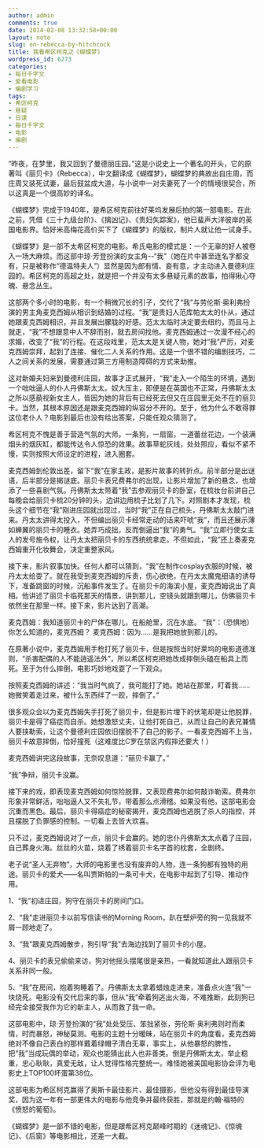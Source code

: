 ```yaml
---
author: admin
comments: true
date: 2014-02-08 13:32:58+00:00
layout: note
slug: on-rebecca-by-hitchcock
title: 我看希区柯克之《蝴蝶梦》
wordpress_id: 6273
categories:
- 每日千字文
- 爱看电影
- 编剧学习
tags:
- 希区柯克
- 悬疑
- 日课
- 每日千字文
- 电影
- 编剧
---
```


“昨夜，在梦里，我又回到了曼德丽庄园。”这是小说史上一个著名的开头，它的原著叫《丽贝卡》（Rebecca），中文翻译成《蝴蝶梦》，蝴蝶梦的典故出自庄周，而庄周又装死试妻，最后鼓盆成大道，与小说中一对夫妻死了一个的情境很契合，所以这真是一个很高妙的译名。

《蝴蝶梦》完成于1940年，是希区柯克前往好莱坞发展后拍的第一部电影。在此之前，凭借《三十九级台阶》、《擒凶记》、《贵妇失踪案》，他已蜚声大洋彼岸的英国电影界。恰好米高梅花高价买下了《蝴蝶梦》的版权，制片人就让他一试身手。

《蝴蝶梦》是一部不太希区柯克的电影。希氏电影的模式是：一个无辜的好人被卷入一场大麻烦。而这部中琼·芳登扮演的女主角--“我”（她在片中甚至连名字都没有，只是被称作“德温特夫人”）显然是因为郎有情、妾有意，才主动进入曼德利庄园的。希区柯克的高超之处，就是把一个并没有太多悬疑元素的故事，拍得揪心夺魄、悬念丛生。

这部两个多小时的电影，有一个稍微冗长的引子，交代了“我”与劳伦斯·奥利弗扮演的男主角麦克西姆从相识到结婚的过程。“我”是贵妇人范库帕太太的仆从，通过她跟麦克西姆相识，并且发展出朦胧的好感。范太太临时决定要去纽约，而且马上就走，“我”不想跟意中人不辞而别，就去房间找他。麦克西姆通过一次漫不经心的求婚，改变了“我”的行程。在这段戏里，范太太是关键人物，她对“我”严厉，对麦克西姆崇拜，起到了连接、催化二人关系的作用。这是一个很不错的编剧技巧，二人之间关系的发展，需要通过第三方用制造障碍的方式来助推。

这对新婚夫妇来到曼德利庄园，故事才正式展开，“我”走入一个陌生的环境，遇到一个咄咄逼人的仆人丹佛斯太太。奴大压主，即便是在英国也不正常，丹佛斯太太之所以感藐视新女主人，皆因为她的背后有已经死去但又在庄园里无处不在的丽贝卡。当然，其根本原因还是跟麦克西姆的纵容分不开的。至于，他为什么不敢得罪这位老仆人？电影到最后也没有给出答案，只能任观众猜测了。

希区柯克不愧是善于营造气氛的大师，一条狗，一扇窗，一道蕾丝花边，一个装满烟头的烟灰缸，都能传达令人惊恐的效果。故事草蛇灰线，处处照应，看似不紧不慢，实则按照大师设定的进程，进入圈套。

麦克西姆到伦敦出差，留下“我”在家主政，是影片故事的转折点。前半部分是出谜语，后半部分是揭谜底。丽贝卡表兄费弗尔的出现，让影片增加了新的悬念，也增添了一些喜剧气氛。丹佛斯太太带着“我”去参观丽贝卡的卧室，在梳妆台前讲自己每晚会给丽贝卡梳20分钟的头，边讲边用梳子比划了几下。对照剧本才发现，梳头这个细节在“我”刚进庄园就出现过，当时“我”正在自己梳头，丹佛斯太太敲门进来。丹太太讲得太投入，不但编出丽贝卡经常走动的话来吓唬“我”，而且还展示薄如蝉翼的丽贝卡的睡衣。她弄巧成拙，反而倒逼出“我”的勇气。“我”立即行使女主人的发号施令权，让丹太太把丽贝卡的东西统统拿走。不但如此，“我”还上奏麦克西姆重开化妆舞会，决定重整家风。

接下来，影片叙事加快。任何人都可以猜到，“我”在制作cosplay衣服的时候，被丹太太给耍了。就在我受到麦克西姆的斥责，伤心欲绝，在丹太太魔鬼细语的诱导下，准备跳窗的时候，沉船事件发生了。在丽贝卡的海滨小屋，麦克西姆说出了真相。他讲述了丽贝卡临死那天的情景，讲到那儿，空镜头就跟到哪儿，仿佛丽贝卡依然坐在那里一样。接下来，影片达到了高潮。

麦克西姆：我知道丽贝卡的尸体在哪儿，在船舱里，沉在水底。
“我”：（恐惧地）你怎么知道的，麦克西姆？
麦克西姆：因为……是我把她放到那儿的。

在原著小说中，麦克西姆用手枪打死了丽贝卡，但是按照当时好莱坞的电影道德准则，“杀害配偶的人不能逍遥法外”，所以希区柯克把她改成摔倒头磕在船具上而死。至于为什么摔倒，电影巧妙地戏耍了一下观众。

按照麦克西姆的讲述：“我当时气疯了，我可能打了她。她站在那里，盯着我……她微笑着走过来，被什么东西绊了一跤，摔倒了。”

很多观众会以为麦克西姆失手打死了丽贝卡，但是影片埋下的伏笔却是让他脱罪，丽贝卡是得了癌症而自杀。她想激怒丈夫，让他打死自己，从而让自己的表兄兼情人要挟勒索，让这个曼德利庄园依旧摆脱不了自己的影子。一看麦克西姆不上当，丽贝卡故意摔倒，恰好撞死（这难度比C罗在禁区内假摔还要大！）

麦克西姆讲完这段故事，无奈叹息道：“丽贝卡赢了。”

“我”争辩，丽贝卡没赢。

接下来的戏，即表现麦克西姆如何惊险脱罪，又表现费弗尔如何敲诈勒索。费弗尔形象非常鲜活，咄咄逼人又不失礼节，带着那么点滑稽。如果没有他，这部电影会沉重而黑色。最后，丽贝卡得癌症的秘密揭开，麦克西姆也逃脱了杀人的指控，并且摆脱了负罪感的控制。一切看上去皆大欢喜。

只不过，麦克西姆说对了一点，丽贝卡会赢的。她的忠仆丹佛斯太太点着了庄园，自己葬身火海。丝丝的火苗，烧着了绣着丽贝卡名字首的枕套，全剧终。

老子说“圣人无弃物”，大师的电影里也没有废弃的人物，连一条狗都有独特的用途。丽贝卡的爱犬——名叫贾斯帕的一条可卡犬，在电影中起到了引导、推动作用。

1、“我”初进庄园，狗守在丽贝卡的房间门口。

2、“我”走进丽贝卡以前写信读书的Morning Room，趴在壁炉旁的狗一见我就不屑一顾地走了。

3、“我”跟麦克西姆散步，狗引导“我”去海边找到了丽贝卡的小屋。

4、丽贝卡的表兄偷偷来访，狗对他摇头摆尾很是亲热，一看就知道此人跟丽贝卡关系非同一般。

5、“我”在房间，抱着狗睡着了。丹佛斯太太拿着蜡烛走进来，准备点火连“我”一块烧死。电影没有交代后来的事，但从“我”牵着狗逃出火海，不难推断，此刻狗已经完全接受我作为它的新主人，从而救了我一命。

这部电影中，琼·芳登扮演的“我”处处受压、笨拙紧张，劳伦斯·奥利弗则时而柔情，时而暴怒，神秘莫测。电影的主题十分暧昧，站在丽贝卡的角度看，麦克西姆绝对不像自己表白的那样戴着绿帽子清白无辜，事实上，从他暴怒的脾性，把“我”当成玩偶的举动，观众也能猜出此人也非善类。倒是丹佛斯太太，举止稳重，忠心耿耿，真爱无敌，让人觉得性格完整统一。难怪她被美国电影协会评为电影史上TOP100坏蛋第38位。

这部电影为希区柯克赢得了奥斯卡最佳影片、最佳摄影，但他没有得到最佳导演奖，因为这一年有一部更伟大的电影与他竞争并最终获胜，那就是约翰·福特的《愤怒的葡萄》。

《蝴蝶梦》是一部不错的电影，但是跟希区柯克巅峰时期的《迷魂记》、《惊魂记》、《后窗》等电影相比，还差一大截。
